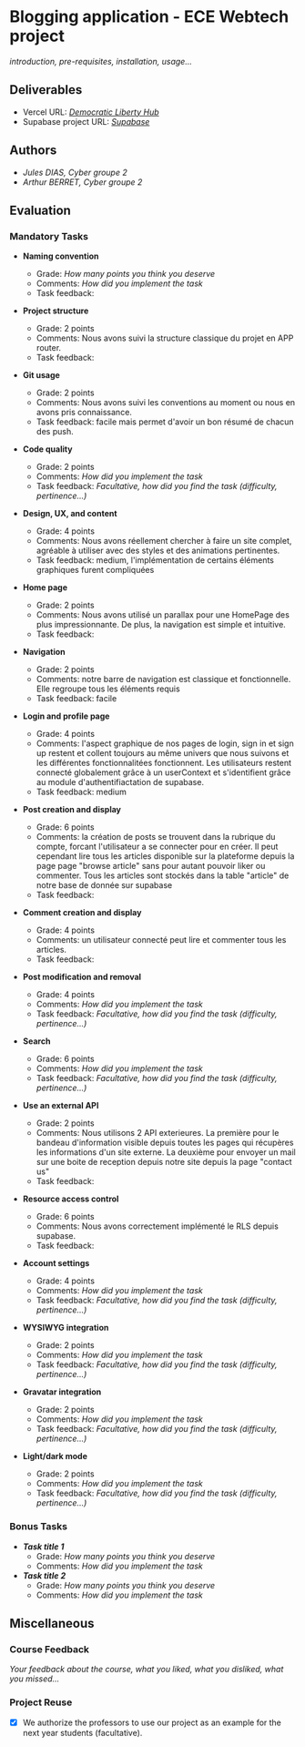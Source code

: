 
# Blogging application - ECE Webtech project

*introduction, pre-requisites, installation, usage...*

## Deliverables 

- Vercel URL: [*Democratic Liberty Hub*](https://fall2024-webtech-2022.vercel.app/)
- Supabase project URL: [*Supabase*](https://supabase.com/dashboard/project/pjlmkvoqhyhisjduyqvl)

## Authors

- *Jules DIAS, Cyber groupe 2*
- *Arthur BERRET, Cyber groupe 2*

## Evaluation

### Mandatory Tasks

* **Naming convention**
  * Grade: *How many points you think you deserve*
  * Comments: *How did you implement the task*
  * Task feedback: 
* **Project structure**
  * Grade: 2 points
  * Comments: Nous avons suivi la structure classique du projet en APP router.
  * Task feedback: 
* **Git usage**
  * Grade: 2 points
  * Comments: Nous avons suivi les conventions au moment ou nous en avons pris connaissance. 
  * Task feedback: facile mais permet d'avoir un bon résumé de chacun des push.
* **Code quality**
  * Grade: 2 points
  * Comments: *How did you implement the task*
  * Task feedback: *Facultative, how did you find the task (difficulty, pertinence...)*
* **Design, UX, and content**
  * Grade: 4 points
  * Comments: Nous avons réellement chercher à faire un site complet, agréable à utiliser avec des styles et des animations pertinentes.
  * Task feedback: medium, l'implémentation de certains éléments graphiques furent compliquées 

* **Home page**
  * Grade: 2 points
  * Comments: Nous avons utilisé un parallax pour une HomePage des plus impressionnante. De plus, la navigation est simple et intuitive.
  * Task feedback: 
* **Navigation**
  * Grade: 2 points
  * Comments: notre barre de navigation est classique et fonctionnelle. Elle regroupe tous les éléments requis
  * Task feedback: facile
* **Login and profile page**
  * Grade: 4 points
  * Comments: l'aspect graphique de nos pages de login, sign in et sign up restent et collent toujours au même univers que nous suivons et les différentes fonctionnalitées fonctionnent. Les utilisateurs restent connecté globalement grâce à un userContext et s'identifient grâce au module d'authentifiactation de supabase.
  * Task feedback: medium
* **Post creation and display**
  * Grade: 6 points
  * Comments: la création de posts se trouvent dans la rubrique du compte, forcant l'utilisateur a se connecter pour en créer. Il peut cependant lire tous les articles disponible sur la plateforme depuis la page page "browse article" sans pour autant pouvoir liker ou commenter. Tous les articles sont stockés dans la table "article" de notre base de donnée sur supabase
  * Task feedback: 
* **Comment creation and display**
  * Grade: 4 points
  * Comments: un utilisateur connecté peut lire et commenter tous les articles. 
  * Task feedback: 
* **Post modification and removal**
  * Grade: 4 points
  * Comments: *How did you implement the task*
  * Task feedback: *Facultative, how did you find the task (difficulty, pertinence...)*
* **Search**
  * Grade: 6 points
  * Comments: *How did you implement the task*
  * Task feedback: *Facultative, how did you find the task (difficulty, pertinence...)*
* **Use an external API**
  * Grade: 2 points
  * Comments: Nous utilisons 2 API exterieures. La première pour le bandeau d'information visible depuis toutes les pages qui récupères les informations d'un site externe. La deuxième pour envoyer un mail sur une boite de reception depuis notre site depuis la page "contact us"
  * Task feedback:
* **Resource access control**
  * Grade: 6 points
  * Comments: Nous avons correctement implémenté le RLS depuis supabase.
  * Task feedback: 
* **Account settings**
  * Grade: 4 points
  * Comments: *How did you implement the task*
  * Task feedback: *Facultative, how did you find the task (difficulty, pertinence...)*
* **WYSIWYG integration**
  * Grade: 2 points
  * Comments: *How did you implement the task*
  * Task feedback: *Facultative, how did you find the task (difficulty, pertinence...)*
* **Gravatar integration**
  * Grade: 2 points
  * Comments: *How did you implement the task*
  * Task feedback: *Facultative, how did you find the task (difficulty, pertinence...)*
* **Light/dark mode**
  * Grade: 2 points
  * Comments: *How did you implement the task*
  * Task feedback: *Facultative, how did you find the task (difficulty, pertinence...)*

### Bonus Tasks

* ***Task title 1***   
  * Grade: *How many points you think you deserve*
  * Comments: *How did you implement the task*
* ***Task title 2***   
  * Grade: *How many points you think you deserve*
  * Comments: *How did you implement the task*

## Miscellaneous

### Course Feedback

*Your feedback about the course, what you liked, what you disliked, what you missed...*

### Project Reuse

- [x] We authorize the professors to use our project as an example for the next year students (facultative).
